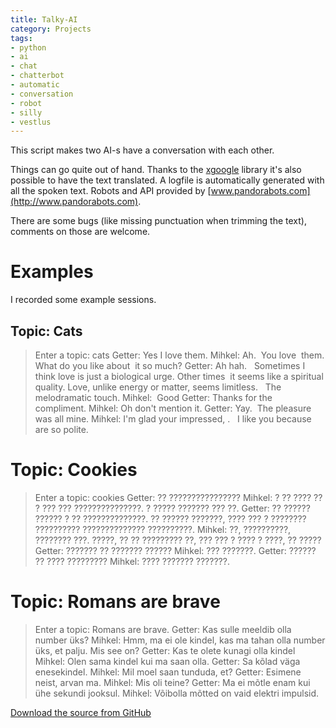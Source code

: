 ```yaml
---
title: Talky-AI
category: Projects
tags:
- python
- ai
- chat
- chatterbot
- automatic
- conversation
- robot
- silly
- vestlus
---
```

This script makes two AI-s have a conversation with each other.

Things can go quite out of hand. Thanks to the [xgoogle](http://www.catonmat.net/blog/python-library-for-google-translate/) library it's also possible to have the text translated. A logfile is automatically generated with all the spoken text. Robots and API provided by [www.pandorabots.com](http://www.pandorabots.com).

There are some bugs (like missing punctuation when trimming the text), comments on those are welcome.

# Examples

I recorded some example sessions.

## Topic: Cats

> Enter a topic: cats
> Getter: Yes I love them.
> Mihkel: Ah. &nbsp;You love &nbsp;them. What do you like about &nbsp;it so much?
> Getter: Ah hah. &nbsp; Sometimes I think love is just a biological urge. Other times &nbsp;it seems like a spiritual quality. Love, unlike energy or matter, seems limitless. &nbsp; The melodramatic touch.
> Mihkel: &nbsp;Good
> Getter: Thanks for the compliment.
> Mihkel: Oh don&#039;t mention it.
> Getter: Yay. &nbsp;The pleasure was all mine.
> Mihkel: I&#039;m glad your impressed, . &nbsp; I like you because are so polite.

# Topic: Cookies

> Enter a topic: cookies
> Getter: ?? ????????????????
> Mihkel: ? ?? ???? ?? ? ??? ??? ???????????????. ? ????? ??????? ??? ??.
> Getter: ?? ?????? ?????? ? ?? ??????????????. ?? ?????? ???????, ???? ??? ? ???????? ?????????? ?????????????? ??????????.
> Mihkel: ??, ??????????, ???????? ???. ?????, ?? ?? ????????? ??, ??? ??? ? ???? ? ????, ?? ?????
> Getter: ??????? ?? ??????? ??????
> Mihkel: ??? ???????.
> Getter: ?????? ?? ???? ?????????
> Mihkel: ???? ??????? ???????.

# Topic: Romans are brave

> Enter a topic: Romans are brave.
> Getter: Kas sulle meeldib olla number &uuml;ks?
> Mihkel: Hmm, ma ei ole kindel, kas ma tahan olla number &uuml;ks, et palju. Mis see on?
> Getter: Kas te olete kunagi olla kindel
> Mihkel: Olen sama kindel kui ma saan olla.
> Getter: Sa k&otilde;lad v&auml;ga enesekindel.
> Mihkel: Mil moel saan tunduda, et?
> Getter: Esimene neist, arvan ma.
> Mihkel: Mis oli teine?
> Getter: Ma ei m&otilde;tle enam kui &uuml;he sekundi jooksul.
> Mihkel: V&otilde;ibolla m&otilde;tted on vaid elektri impulsid.

[Download the source from GitHub](https://github.com/anroots/projects-archive/tree/master/talky-AI)
